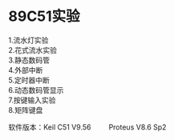 # 89C51实验
1.流水灯实验  
2.花式流水实验  
3.静态数码管  
4.外部中断  
5.定时器中断  
6.动态数码管显示  
7.按键输入实验  
8.矩阵键盘  

软件版本：Keil C51 V9.56
         Proteus V8.6 Sp2
